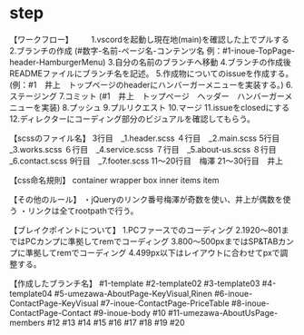 # step

【ワークフロー】
　　1.vscordを起動し現在地(main)を確認した上でプルする
  2.ブランチの作成
  (#数字-名前-ページ名-コンテンツ名 例：#1-inoue-TopPage-header-HamburgerMenu)
  3.自分の名前のブランチへ移動
  4.ブランチの作成後READMEファイルにブランチ名を記述。
  5.作成物についてのissueを作成する。
  (例：#1　井上　トップページのheaderにハンバーガーメニューを実装する。)
  6.ステージング
7.コミット
  (#1　井上　トップページ　ヘッダー　ハンバーガーメニューを実装)
  8.プッシュ
  9.プルリクエスト
  10.マージ
  11.issueをclosedにする
  12.ディレクターにコーディング部分のビジュアルを確認してもらう。
  
  【scssのファイル名】
  3行目　_1.header.scss
  ４行目　_2.main.scss
  5行目　_3.works.scss
  ６行目　_4.service.scss
  ７行目　_5.about-us.scss
  ８行目　_6.contact.scss
  9行目　_7.footer.scss
  11〜20行目　梅澤
  21〜30行目　井上
  
  【css命名規則】
  container
  wrapper
  box
  inner
  items
  item
  
  【その他のルール】
  ・jQueryのリンク番号梅澤が奇数を使い、井上が偶数を使う
  ・リンクは全てrootpathで行う。
  
  【ブレイクポイントについて】
  1.PCファースでのコーディング
  2.1920〜801まではPCカンプに準拠してremでコーディング
  3.800〜500pxまではSP&TABカンプに準拠してremでコーディング
  4.499px以下はレイアウトに合わせてpxで調整する。
  
  【作成したブランチ名】
  #1-template
  #2-template02
  #3-template03
  #4-template04
  #5-umezawa-AboutPage-KeyVisual,Rinen
  #6-inoue-ContactPage-KeyVisual
  #7-inoue-ContactPage-PriceTable
  #8-inoue-ContactPage-Contact
  #9-inoue-body
  #10
  #11-umezawa-AboutUsPage-members
  #12
  #13
  #14
  #15
  #16
  #17
  #18
  #19
  #20